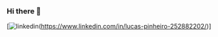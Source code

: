 ### Hi there 👋

[![linkedin](https://img.shields.io/badge/LinkedIn-0077B5?style=for-the-badge&logo=linkedin&logoColor=white)(https://www.linkedin.com/in/lucas-pinheiro-252882202/)]
